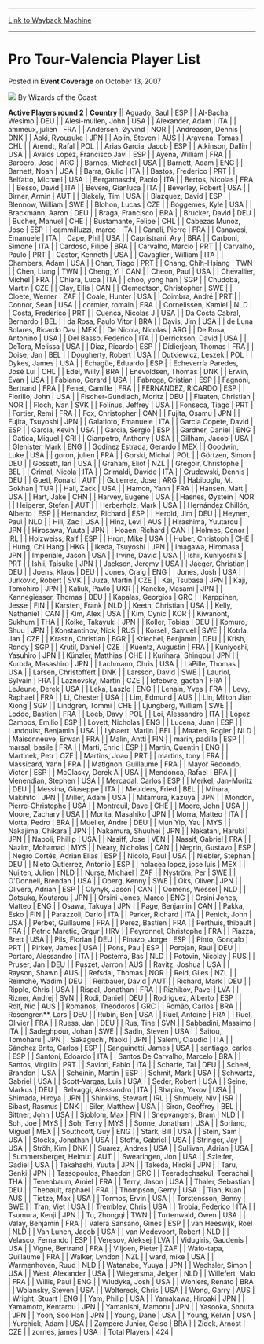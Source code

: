 
---
[Link to Wayback Machine](https://web.archive.org/web/20220818151634/https://magic.wizards.com/en/articles/archive/event-coverage/pro-tour-valencia-player-list-2007-10-13)

[_metadata_:author]:- "Wizards of the Coast"
[_metadata_:description]:- "Active Players round 2CountryAguado, SaulESPAl-Bacha, WesimoDEUAlesi-mullen, JohnUSAAlexander, AdamITAammeux, julienFRAAndersen, ØyvindNORAndreasen, DennisDNKAoki, RyousukeJPNAplin, StevenAUSAravena, TomasCHLArendt, RafalPOLArias Garcia, JacobESPAtkinson, DallinUSAAvalos Lopez, Francisco JaviESPAyena, WilliamFRABarbero, JoseARGBarnes, MichaelUSABarnett, AdamENGBarnett,"
[_metadata_:generator]:- "Drupal 7 (http://drupal.org)"
[_metadata_:node]:- "539396"
[_metadata_:publish_date]:- "2007-10-13"
[_metadata_:source]:- "div-main-content"
[_metadata_:title]:- "Pro Tour-Valencia Player List"
[_metadata_:wayback_capture_timestamp]:- "2022-08-18 15:16:34"
[_metadata_:wayback_raw_url]:- "https://web.archive.org/web/20220818151634id_/https://magic.wizards.com/en/articles/archive/event-coverage/pro-tour-valencia-player-list-2007-10-13"
[_metadata_:wayback_url]:- "https://magic.wizards.com/en/articles/archive/event-coverage/pro-tour-valencia-player-list-2007-10-13"
---


Pro Tour-Valencia Player List
=============================



 Posted in **Event Coverage**
 on October 13, 2007 






![](https://media.magic.wizards.com/styles/auth_small/public/images/person/wizards_author.jpg)
By Wizards of the Coast













 **Active Players round 2** | **Country** || Aguado, Saul | ESP |
| Al-Bacha, Wesimo | DEU |
| Alesi-mullen, John | USA |
| Alexander, Adam | ITA |
| ammeux, julien | FRA |
| Andersen, Øyvind | NOR |
| Andreasen, Dennis | DNK |
| Aoki, Ryousuke | JPN |
| Aplin, Steven | AUS |
| Aravena, Tomas | CHL |
| Arendt, Rafal | POL |
| Arias Garcia, Jacob | ESP |
| Atkinson, Dallin | USA |
| Avalos Lopez, Francisco Javi | ESP |
| Ayena, William | FRA |
| Barbero, Jose | ARG |
| Barnes, Michael | USA |
| Barnett, Adam | ENG |
| Barnett, Noah | USA |
| Barra, Giulio | ITA |
| Bastos, Frederico | PRT |
| Belfatto, Michael | USA |
| Bergamaschi, Paolo | ITA |
| Bertos, Nicolas | FRA |
| Besso, David | ITA |
| Bevere, Gianluca | ITA |
| Beverley, Robert | USA |
| Birner, Armin | AUT |
| Blakely, Tim | USA |
| Blazquez, David | ESP |
| Blennow, William | SWE |
| Blohon, Lucas | CZE |
| Boggemes, Kyle | USA |
| Brackmann, Aaron | DEU |
| Braga, Francisco | BRA |
| Brucker, David | DEU |
| Bucher, Manuel | CHE |
| Bustamante, Felipe | CHL |
| Cabezas Munoz, Jose | ESP |
| cammilluzzi, marco | ITA |
| Canali, Pierre | FRA |
| Canavesi, Emanuele | ITA |
| Cape, Phil | USA |
| Capristrani, Ary | BRA |
| Carboni, Simone | ITA |
| Cardoso, Filipe | BRA |
| Carvalho, Marcio | PRT |
| Carvalho, Paulo | PRT |
| Castor, Kenneth | USA |
| Cavaglieri, William | ITA |
| Chambers, Adam | USA |
| Chan, Tiago | PRT |
| Chang, Chih-Hsiang | TWN |
| Chen, Liang | TWN |
| Cheng, Yi | CAN |
| Cheon, Paul | USA |
| Chevallier, Michel | FRA |
| Chiera, Luca | ITA |
| choo, yong han | SGP |
| Chudoba, Martin | CZE |
| Clay, Ellis | CAN |
| Clemedtson, Christopher | SWE |
| Cloete, Werner | ZAF |
| Coale, Hunter | USA |
| Coimbra, André | PRT |
| Connor, Sean | USA |
| cormier, romain | FRA |
| Cornelissen, Kamiel | NLD |
| Costa, Frederico | PRT |
| Cuenca, Nicolas J | USA |
| Da Costa Cabral, Bernardo | BEL |
| da Rosa, Paulo Vitor | BRA |
| Davis, Jim | USA |
| de Luna Solares, Ricardo Dav | MEX |
| De Nicola, Nicolas | ARG |
| De Rosa, Antonino | USA |
| Del Basso, Federico | ITA |
| Derrickson, David | USA |
| DeTora, Melissa | USA |
| Diaz, Ricardo | ESP |
| Didierjean, Thomas | FRA |
| Doise, Jan | BEL |
| Dougherty, Robert | USA |
| Dutkiewicz, Leszek | POL |
| Dykes, James | USA |
| Echagüe, Eduardo | ESP |
| Echeverría Paredes, José Lui | CHL |
| Edel, Willy | BRA |
| Enevoldsen, Thomas | DNK |
| Erwin, Evan | USA |
| Fabiano, Gerard | USA |
| Fabrega, Cristian | ESP |
| Fagnoni, Bertrand | FRA |
| Fenet, Camille | FRA |
| FERNANDEZ, RICARDO | ESP |
| Fiorillo, John | USA |
| Fischer-Gundlach, Moritz | DEU |
| Flaaten, Christian | NOR |
| Floch, Ivan | SVK |
| Folinus, Jeffrey | USA |
| Fonseca, Tiago | PRT |
| Fortier, Remi | FRA |
| Fox, Christopher | CAN |
| Fujita, Osamu | JPN |
| Fujita, Tsuyoshi | JPN |
| Galatioto, Emanuele | ITA |
| Garcia Copete, David | ESP |
| Garcia, Kevin | USA |
| Garcia, Sergio | ESP |
| Gardner, Daniel | ENG |
| Gatica, Miguel | CRI |
| Gianpetro, Anthony | USA |
| Gillham, Jacob | USA |
| Glenister, Mark | ENG |
| Godinez Estrada, Gerardo | MEX |
| Goodwin, Luke | USA |
| goron, julien | FRA |
| Gorski, Michal | POL |
| Görtzen, Simon | DEU |
| Gossett, Ian | USA |
| Graham, Eliot | NZL |
| Gregoir, Christophe | BEL |
| Grimal, Nicola | ITA |
| Grimaldi, Davide | ITA |
| Grudowski, Dennis | DEU |
| Guetl, Ronald | AUT |
| Gutierrez, Jose | ARG |
| Habiboglu, M. Gokhan | TUR |
| Hall, Zack | USA |
| Hamon, Yann | FRA |
| Hansen, Matt | USA |
| Hart, Jake | CHN |
| Harvey, Eugene | USA |
| Hasnes, Øystein | NOR |
| Heigerer, Stefan | AUT |
| Herberholz, Mark | USA |
| Hernández Chillón, Alberto | ESP |
| Hernandez, Richard | ESP |
| Herold, Jim | DEU |
| Heynen, Paul | NLD |
| Hill, Zac | USA |
| Hinz, Levi | AUS |
| Hirashima, Yuutarou | JPN |
| Hirosawa, Yuuta | JPN |
| Hoaen, Richard | CAN |
| Holmes, Conor | IRL |
| Holzweiss, Ralf | ESP |
| Hron, Mike | USA |
| Huber, Christoph | CHE |
| Hung, Chi Hang | HKG |
| Ikeda, Tsuyoshi | JPN |
| Imagawa, Hiromasa | JPN |
| Imperiale, Jason | USA |
| Irvine, David | USA |
| Ishii, Kuniyoshi S | PRT |
| Ishii, Taisuke | JPN |
| Jackson, Jeremy | USA |
| Jaeger, Christian | DEU |
| Joens, Klaus | DEU |
| Jones, Craig | ENG |
| Jones, Josh | USA |
| Jurkovic, Robert | SVK |
| Juza, Martin | CZE |
| Kai, Tsubasa | JPN |
| Kaji, Tomohiro | JPN |
| Kaliuk, Pavlo | UKR |
| Kaneko, Masami | JPN |
| Kannegiesser, Thomas | DEU |
| Kapalas, Georgios | GRC |
| Karppinen, Jesse | FIN |
| Karsten, Frank | NLD |
| Keeth, Christian | USA |
| Kelly, Nathaniel | CAN |
| Kim, Alex | USA |
| Kim, Cynic | KOR |
| Kiwanont, Sukhum | THA |
| Koike, Takayuki | JPN |
| Koller, Tobias | DEU |
| Komuro, Shuu | JPN |
| Konstantinov, Nick | RUS |
| Korsell, Samuel | SWE |
| Kotrla, Jan | CZE |
| Krastin, Christian | BGR |
| Kriechel, Benjamin | DEU |
| Krish, Rondy | SGP |
| Krutil, Daniel | CZE |
| Kuentz, Augustin | FRA |
| Kuniyoshi, Yasuhiro | JPN |
| Künzler, Matthias | CHE |
| Kurihara, Shingou | JPN |
| Kuroda, Masashiro | JPN |
| Lachmann, Chris | USA |
| LaPille, Thomas | USA |
| Larsen, Christoffert | DNK |
| Larsson, David | SWE |
| Lauriol, Sylvain | FRA |
| Laznovsky, Martin | CZE |
| lefebvre, gaetan | FRA |
| LeJeune, Derek | USA |
| Leka, Laszlo | ENG |
| Lenain, Yves | FRA |
| Levy, Raphael | FRA |
| Li, Chester | USA |
| Lim, Edmund | AUS |
| Lin, Milton Jian Xiong | SGP |
| Lindgren, Tommi | CHE |
| Ljungberg, William | SWE |
| Loddo, Bastien | FRA |
| Loeb, Davy | POL |
| Loi, Alessandro | ITA |
| López Campos, Emilio | ESP |
| Lovett, Nicholas | ENG |
| Lucena, Juan | ESP |
| Lundquist, Benjamin | USA |
| Lybaert, Marijn | BEL |
| Maaten, Rogier | NLD |
| Maisonneuve, Erwan | FRA |
| Malin, Antti | FIN |
| marin, padilla | ESP |
| marsal, basile | FRA |
| Marti, Enric | ESP |
| Martin, Quentin | ENG |
| Martinek, Petr | CZE |
| Martins, Joao | PRT |
| martins, tony | FRA |
| Massicard, Yann | FRA |
| Matignon, Guillaume | FRA |
| Mayor Redondo, Victor | ESP |
| McClasky, Derek A | USA |
| Mendonca, Rafael | BRA |
| Menendian, Stephen | USA |
| Mercadal, Carlos | ESP |
| Merkel, Jan-Moritz | DEU |
| Messina, Giuseppe | ITA |
| Meulders, Fried | BEL |
| Mihara, Makihito | JPN |
| Miller, Adam | USA |
| Mitamura, Kazuya | JPN |
| Mondon, Pierre-Christophe | USA |
| Montreuil, Dave | CHE |
| Moore, John | USA |
| Moore, Zachary | USA |
| Morita, Masahiko | JPN |
| Morra, Matteo | ITA |
| Motta, Pedro | BRA |
| Mueller, Andre | DEU |
| Mun Yip, Yau | MYS |
| Nakajima, Chikara | JPN |
| Nakamura, Shuuhei | JPN |
| Nakatani, Haruki | JPN |
| Napoli, Phillip | USA |
| Nasiff, Jose | VEN |
| Nassif, Gabriel | FRA |
| Nazim, Mohamad | MYS |
| Neary, Nicholas | CAN |
| Negrin, Gustavo | ESP |
| Negro Cortés, Adrian Elias | ESP |
| Nicolo, Paul | USA |
| Niebler, Stephan | DEU |
| Nieto Gutierrez, Antonio | ESP |
| nolacea lopez, jose luis | MEX |
| Nuijten, Julien | NLD |
| Nurse, Michael | ZAF |
| Nyström, Per | SWE |
| O'Donnell, Brendan | USA |
| Oberg, Kenny | SWE |
| Oks, Oliver | JPN |
| Olivera, Adrian | ESP |
| Olynyk, Jason | CAN |
| Oomens, Wessel | NLD |
| Ootsuka, Koutarou | JPN |
| Orsini-Jones, Marco | ENG |
| Orsini Jones, Matteo | ENG |
| Osawa, Takuya | JPN |
| Page, Benjamin | CAN |
| Pakka, Esko | FIN |
| Parazzoli, Dario | ITA |
| Parker, Richard | ITA |
| Penick, John | USA |
| Perbet, Guillaume | FRA |
| Perez, Bastien | FRA |
| Perthuis, thibault | FRA |
| Petric Maretic, Grgur | HRV |
| Peyronnel, Christophe | FRA |
| Piazza, Brett | USA |
| Pils, Florian | DEU |
| Pinazo, Jorge | ESP |
| Pinto, Gonçalo | PRT |
| Pirkey, James | USA |
| Pons, Pau | ESP |
| Porojan, Raul | DEU |
| Portaro, Alessandro | ITA |
| Postema, Bas | NLD |
| Potovin, Nicolay | RUS |
| Pruser, Jan | DEU |
| Puszet, Jarron | AUS |
| Ravitz, Joshua | USA |
| Rayson, Shawn | AUS |
| Refsdal, Thomas | NOR |
| Reid, Giles | NZL |
| Reimche, Wadim | DEU |
| Reitbauer, David | AUT |
| Richard, Mark | DEU |
| Ripple, Chris | USA |
| Rispal, Jonathan | FRA |
| Rizhikov, Pavel | LVA |
| Rizner, Andrej | SVN |
| Rodi, Daniel | DEU |
| Rodriguez, Alberto | ESP |
| Rolf, Nic | AUS |
| Romanos, Theodoros | GRC |
| Romão, Carlos | BRA |
| Rosengren\*\*, Lars | DEU |
| Rubin, Ben | USA |
| Ruel, Antoine | FRA |
| Ruel, Olivier | FRA |
| Ruess, Jan | DEU |
| Rus, Tine | SVN |
| Sabbadini, Massimo | ITA |
| Sadeghpour, Johan | SWE |
| Sadin, Steven | USA |
| Saitou, Tomoharu | JPN |
| Sakaguchi, Naoki | JPN |
| Salemi, Claudio | ITA |
| Sánchez Brito, Carlos | ESP |
| Sanguinetti, James | USA |
| santiago, carlos | ESP |
| Santoni, Edoardo | ITA |
| Santos De Carvalho, Marcelo | BRA |
| Santos, Virgilio | PRT |
| Saviori, Fabio | ITA |
| Scharfe, Tai | DEU |
| Scheel, Brandon | USA |
| Scheinin, Martin | ESP |
| Schmit, Mark | USA |
| Schwartz, Gabriel | USA |
| Scott-Vargas, Luis | USA |
| Seder, Robert | USA |
| Seine, Markus | DEU |
| Selvaggi, Alessandro | ITA |
| Shapiro, Yakov | USA |
| Shimada, Hiroya | JPN |
| Shinkins, Stewart | IRL |
| Shmuely, Niv | ISR |
| Sibast, Rasmus | DNK |
| Siler, Matthew | USA |
| Siron, Geoffrey | BEL |
| Sittner, John | USA |
| Sjoblom, Max | FIN |
| Snepvangers, Bram | NLD |
| Soh, Joe | MYS |
| Soh, Terry | MYS |
| Sonne, Jonathan | USA |
| Soriano, Miguel | MEX |
| Southcott, Guy | ENG |
| Stark, Bill | USA |
| Stein, Sam | USA |
| Stocks, Jonathan | USA |
| Stoffa, Gabriel | USA |
| Stringer, Jay | USA |
| Ströh, Kim | DNK |
| Suarez, Andres | USA |
| Sullivan, Adrian | USA |
| Summersberger, Helmut | AUT |
| Swearingen, Jon | USA |
| Szleifer, Gadiel | USA |
| Takahashi, Yuuta | JPN |
| Takeda, Hiroki | JPN |
| Taru, Genki | JPN |
| Tassopoulos, Phaedon | GRC |
| Teeradechsakul, Teerachai | THA |
| Tenenbaum, Amiel | FRA |
| Terry, Jason | USA |
| Thaler, Sebastian | DEU |
| Thebault, raphael | FRA |
| Thompson, Gerry | USA |
| Tian, Kuan | AUS |
| Tietze, Max | USA |
| Tormos, Ervin | USA |
| Torstensson, Benny | SWE |
| Tran, Viet | USA |
| Trembley, Chris | USA |
| Trobia, Federico | ITA |
| Tsumura, Kenji | JPN |
| Tu, Zhongqi | TWN |
| Turtenwald, Owen | USA |
| Valay, Benjamin | FRA |
| Valera Sansano, Gines | ESP |
| van Heeswijk, Roel | NLD |
| Van Lunen, Jacob | USA |
| van Medevoort, Robert | NLD |
| Velasco, Fernando | ESP |
| Veresov, Aleksej | LVA |
| Vidugiris, Gaudenis | USA |
| Vigne, Bertrand | FRA |
| Viljoen, Pieter | ZAF |
| Wafo-tapa, Guillaume | FRA |
| Walker, Lyndon | NZL |
| ward, mike | USA |
| Warmenhoven, Ruud | NLD |
| Watanabe, Yuuya | JPN |
| Wechsler, Simon | USA |
| West, Alexander | USA |
| Wiegersma, Jelger | NLD |
| Willefert, Malo | FRA |
| Willis, Paul | ENG |
| Wludyka, Josh | USA |
| Wohlers, Renato | BRA |
| Wolansky, Steven | USA |
| Woltereck, Chris | USA |
| Wong, Garry | AUS |
| Wright, Stuart | ENG |
| Yam, Philip | USA |
| Yamakawa, Hiroaki | JPN |
| Yamamoto, Kentarou | JPN |
| Yamanishi, Mamoru | JPN |
| Yasooka, Shouta | JPN |
| Yoon, Soo Han | JPN |
| Young, Dane | USA |
| Young, Kelvin | USA |
| Yurchick, Adam | USA |
| Zampere Junior, Celso | BRA |
| Zidek, Arnost | CZE |
| zornes, james | USA |
| Total Players | 424 |







